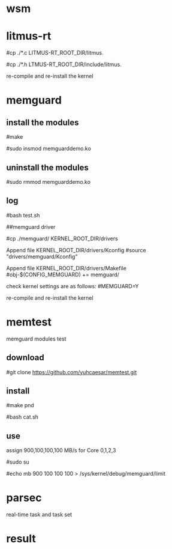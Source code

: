 # wsm

# litmus-rt

#cp ./*.c LITMUS-RT_ROOT_DIR/litmus.

#cp ./*.h LTMUS-RT_ROOT_DIR/include/litmus.

re-compile and re-install the kernel


# memguard

## install the modules

#make

#sudo insmod memguarddemo.ko

## uninstall the modules

#sudo rmmod memguarddemo.ko

## log

#bash test.sh

##memguard driver

#cp ./memguard/ KERNEL_ROOT_DIR/drivers

Append file KERNEL_ROOT_DIR/drivers/Kconfig
#source "drivers/memguard/Kconfig"

Append file KERNEL_ROOT_DIR/drivers/Makefile
#obj-$(CONFIG_MEMGUARD) += memguard/

check kernel settings are as follows:
#MEMGUARD=Y

re-compile and re-install the kernel

# memtest

memguard modules test

## download

#git clone https://github.com/yuhcaesar/memtest.git

## install

#make pnd

#bash cat.sh

## use

assign 900,100,100,100 MB/s for Core 0,1,2,3

#sudo su

#echo mb 900 100 100 100 > /sys/kernel/debug/memguard/limit


# parsec

real-time task and task set

# result




